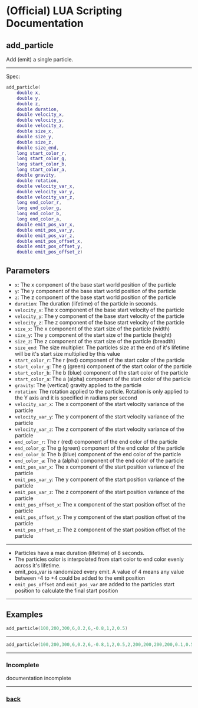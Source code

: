 
# (Official) LUA Scripting Documentation

## add_particle

Add (emit) a single particle.

___

Spec:

```lua
add_particle(
	double x,
	double y,
	double z,
	double duration,
	double velocity_x,
	double velocity_y,
	double velocity_z,
	double size_x,
	double size_y,
	double size_z,
	double size_end,
	long start_color_r,
	long start_color_g,
	long start_color_b,
	long start_color_a,
	double gravity,
	double rotation,
	double velocity_var_x,
	double velocity_var_y,
	double velocity_var_z,
	long end_color_r,
	long end_color_g,
	long end_color_b,
	long end_color_a,
	double emit_pos_var_x,
	double emit_pos_var_y,
	double emit_pos_var_z,
	double emit_pos_offset_x,
	double emit_pos_offset_y,
	double emit_pos_offset_z)
```

## Parameters

- `x`: The x component of the base start world position of the particle
- `y`: The y component of the base start world position of the particle
- `z`: The z component of the base start world position of the particle
- `duration`: The duration (lifetime) of the particle in seconds.
- `velocity_x`: The x component of the base start velocity of the particle
- `velocity_y`: The y component of the base start velocity of the particle
- `velocity_z`: The z component of the base start velocity of the particle
- `size_x`: The x component of the start size of the particle (width)
- `size_y`: The y component of the start size of the particle (height)
- `size_z`: The z component of the start size of the particle (breadth)
- `size_end`: The size multiplier. The particles size at the end of it's lifetime will be it's start size multiplied by this value
- `start_color_r`: The r (red) component of the start color of the particle
- `start_color_g`: The g (green) component of the start color of the particle
- `start_color_b`: The b (blue) component of the start color of the particle
- `start_color_a`: The a (alpha) component of the start color of the particle
- `gravity`: The (vertical) gravity applied to the particle
- `rotation`: The rotation applied to the particle. Rotation is only applied to the Y axis and it is specified in radians per second
- `velocity_var_x`: The x component of the start velocity variance of the particle
- `velocity_var_y`: The y component of the start velocity variance of the particle
- `velocity_var_z`: The z component of the start velocity variance of the particle
- `end_color_r`: The r (red) component of the end color of the particle
- `end_color_g`: The g (green) component of the end color of the particle
- `end_color_b`: The b (blue) component of the end color of the particle
- `end_color_a`: The a (alpha) component of the end color of the particle
- `emit_pos_var_x`: The x component of the start position variance of the particle
- `emit_pos_var_y`: The y component of the start position variance of the particle
- `emit_pos_var_z`: The z component of the start position variance of the particle
- `emit_pos_offset_x`: The x component of the start position offset of the particle
- `emit_pos_offset_y`: The y component of the start position offset of the particle
- `emit_pos_offset_z`: The z component of the start position offset of the particle

___

- Particles have a max duration (lifetime) of 8 seconds.
- The particles color is interpolated from start color to end color evenly across it's lifetime.
- emit_pos_var is randomized every emit. A value of 4 means any value between -4 to +4 could be added to the emit position
- `emit_pos_offset` and `emit_pos_var` are added to the particles start position to calculate the final start position


___

## Examples

```lua
add_particle(100,200,300,6,0.2,6,-0.8,1,2,0.5)
```

___

```lua
add_particle(100,200,300,6,0.2,6,-0.8,1,2,0.5,2,200,200,200,200,0.1,0.5,0.1,0.2,0.3,100,100,100,100,0.5,0.5,0.5,1,2,3)
```

___

### Incomplete

documentation incomplete

___

### [back](../other)
